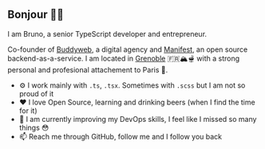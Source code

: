 ## Bonjour 👋🏼

I am Bruno, a senior TypeScript developer and entrepreneur. 

Co-founder of [Buddyweb](https://buddyweb.fr), a digital agency and [Manifest](https://manifest.build), an open source backend-as-a-service. I am located in [Grenoble](https://www.openstreetmap.org/search?query=grenoble#map=9/45.017/5.757) 🇫🇷🏔🫕 with a strong personal and profesional attachement to Paris 🗼.


- ⚙️ I work mainly with `.ts`, `.tsx`. Sometimes with `.scss` but I am not so proud of it 
- ❤️ I love Open Source, learning and drinking beers (when I find the time for it)
- 🌱 I am currently improving my DevOps skills, I feel like I missed so many things 😳
- 📫 Reach me through GitHub, follow me and I follow you back



<!--
**brunobuddy/brunobuddy** is a ✨ _special_ ✨ repository because its `README.md` (this file) appears on your GitHub profile.

Here are some ideas to get you started:

- 🔭 I’m currently working on ...
- 🌱 I’m currently learning ...
- 👯 I’m looking to collaborate on ...
- 🤔 I’m looking for help with ...
- 💬 Ask me about ...
- 📫 How to reach me: ...
- ❤️ : Open Source
- ⚡ Fun fact: ...
- 
-->
